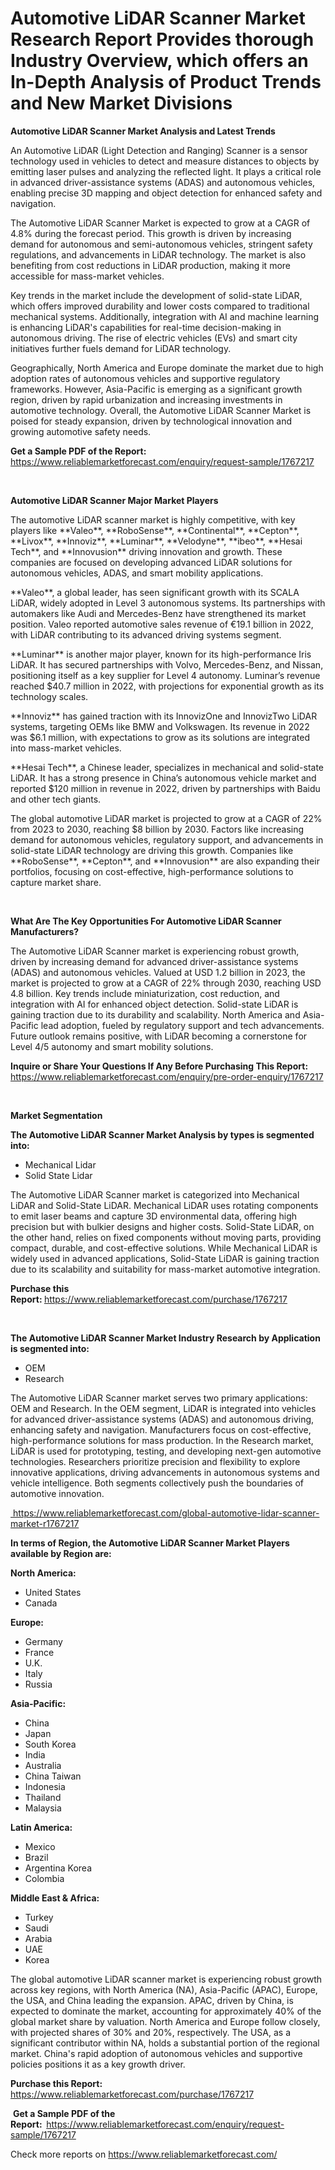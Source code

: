 <p><h1>Automotive LiDAR Scanner Market Research Report Provides thorough Industry Overview, which offers an In-Depth Analysis of Product Trends and New Market Divisions</h1></p><p><strong>Automotive LiDAR Scanner Market Analysis and Latest Trends</strong></p>
<p><p>An Automotive LiDAR (Light Detection and Ranging) Scanner is a sensor technology used in vehicles to detect and measure distances to objects by emitting laser pulses and analyzing the reflected light. It plays a critical role in advanced driver-assistance systems (ADAS) and autonomous vehicles, enabling precise 3D mapping and object detection for enhanced safety and navigation.</p><p>The Automotive LiDAR Scanner Market is expected to grow at a CAGR of 4.8% during the forecast period. This growth is driven by increasing demand for autonomous and semi-autonomous vehicles, stringent safety regulations, and advancements in LiDAR technology. The market is also benefiting from cost reductions in LiDAR production, making it more accessible for mass-market vehicles.</p><p>Key trends in the market include the development of solid-state LiDAR, which offers improved durability and lower costs compared to traditional mechanical systems. Additionally, integration with AI and machine learning is enhancing LiDAR's capabilities for real-time decision-making in autonomous driving. The rise of electric vehicles (EVs) and smart city initiatives further fuels demand for LiDAR technology.</p><p>Geographically, North America and Europe dominate the market due to high adoption rates of autonomous vehicles and supportive regulatory frameworks. However, Asia-Pacific is emerging as a significant growth region, driven by rapid urbanization and increasing investments in automotive technology. Overall, the Automotive LiDAR Scanner Market is poised for steady expansion, driven by technological innovation and growing automotive safety needs.</p></p>
<p><strong>Get a Sample PDF of the Report:&nbsp;</strong> <a href="https://www.reliablemarketforecast.com/enquiry/request-sample/1767217?utm_campaign=2042&utm_medium=2&utm_source=Github&utm_content=ia&utm_term=23012025&utm_id=automotive-lidar-scanner">https://www.reliablemarketforecast.com/enquiry/request-sample/1767217</a></p>
<p>&nbsp;</p>
<p><strong>Automotive LiDAR Scanner Major Market Players</strong></p>
<p><p>The automotive LiDAR scanner market is highly competitive, with key players like **Valeo**, **RoboSense**, **Continental**, **Cepton**, **Livox**, **Innoviz**, **Luminar**, **Velodyne**, **ibeo**, **Hesai Tech**, and **Innovusion** driving innovation and growth. These companies are focused on developing advanced LiDAR solutions for autonomous vehicles, ADAS, and smart mobility applications.</p><p>**Valeo**, a global leader, has seen significant growth with its SCALA LiDAR, widely adopted in Level 3 autonomous systems. Its partnerships with automakers like Audi and Mercedes-Benz have strengthened its market position. Valeo reported automotive sales revenue of €19.1 billion in 2022, with LiDAR contributing to its advanced driving systems segment.</p><p>**Luminar** is another major player, known for its high-performance Iris LiDAR. It has secured partnerships with Volvo, Mercedes-Benz, and Nissan, positioning itself as a key supplier for Level 4 autonomy. Luminar’s revenue reached $40.7 million in 2022, with projections for exponential growth as its technology scales.</p><p>**Innoviz** has gained traction with its InnovizOne and InnovizTwo LiDAR systems, targeting OEMs like BMW and Volkswagen. Its revenue in 2022 was $6.1 million, with expectations to grow as its solutions are integrated into mass-market vehicles.</p><p>**Hesai Tech**, a Chinese leader, specializes in mechanical and solid-state LiDAR. It has a strong presence in China’s autonomous vehicle market and reported $120 million in revenue in 2022, driven by partnerships with Baidu and other tech giants.</p><p>The global automotive LiDAR market is projected to grow at a CAGR of 22% from 2023 to 2030, reaching $8 billion by 2030. Factors like increasing demand for autonomous vehicles, regulatory support, and advancements in solid-state LiDAR technology are driving this growth. Companies like **RoboSense**, **Cepton**, and **Innovusion** are also expanding their portfolios, focusing on cost-effective, high-performance solutions to capture market share.</p></p>
<p>&nbsp;</p>
<p><strong>What Are The Key Opportunities For Automotive LiDAR Scanner Manufacturers?</strong></p>
<p><p>The Automotive LiDAR Scanner market is experiencing robust growth, driven by increasing demand for advanced driver-assistance systems (ADAS) and autonomous vehicles. Valued at USD 1.2 billion in 2023, the market is projected to grow at a CAGR of 22% through 2030, reaching USD 4.8 billion. Key trends include miniaturization, cost reduction, and integration with AI for enhanced object detection. Solid-state LiDAR is gaining traction due to its durability and scalability. North America and Asia-Pacific lead adoption, fueled by regulatory support and tech advancements. Future outlook remains positive, with LiDAR becoming a cornerstone for Level 4/5 autonomy and smart mobility solutions.</p></p>
<p><strong>Inquire or Share Your Questions If Any Before Purchasing This Report:</strong> <a href="https://www.reliablemarketforecast.com/enquiry/pre-order-enquiry/1767217?utm_campaign=2042&utm_medium=2&utm_source=Github&utm_content=ia&utm_term=23012025&utm_id=automotive-lidar-scanner">https://www.reliablemarketforecast.com/enquiry/pre-order-enquiry/1767217</a></p>
<p>&nbsp;</p>
<p><strong>Market Segmentation</strong></p>
<p><strong>The Automotive LiDAR Scanner Market Analysis by types is segmented into:</strong></p>
<p><ul><li>Mechanical Lidar</li><li>Solid State Lidar</li></ul></p>
<p><p>The Automotive LiDAR Scanner market is categorized into Mechanical LiDAR and Solid-State LiDAR. Mechanical LiDAR uses rotating components to emit laser beams and capture 3D environmental data, offering high precision but with bulkier designs and higher costs. Solid-State LiDAR, on the other hand, relies on fixed components without moving parts, providing compact, durable, and cost-effective solutions. While Mechanical LiDAR is widely used in advanced applications, Solid-State LiDAR is gaining traction due to its scalability and suitability for mass-market automotive integration.</p></p>
<p><strong>Purchase this Report:&nbsp;</strong><a href="https://www.reliablemarketforecast.com/purchase/1767217?utm_campaign=2042&utm_medium=2&utm_source=Github&utm_content=ia&utm_term=23012025&utm_id=automotive-lidar-scanner">https://www.reliablemarketforecast.com/purchase/1767217</a></p>
<p>&nbsp;</p>
<p><strong>The Automotive LiDAR Scanner Market Industry Research by Application is segmented into:</strong></p>
<p><ul><li>OEM</li><li>Research</li></ul></p>
<p><p>The Automotive LiDAR Scanner market serves two primary applications: OEM and Research. In the OEM segment, LiDAR is integrated into vehicles for advanced driver-assistance systems (ADAS) and autonomous driving, enhancing safety and navigation. Manufacturers focus on cost-effective, high-performance solutions for mass production. In the Research market, LiDAR is used for prototyping, testing, and developing next-gen automotive technologies. Researchers prioritize precision and flexibility to explore innovative applications, driving advancements in autonomous systems and vehicle intelligence. Both segments collectively push the boundaries of automotive innovation.</p></p>
<p><a href="https://www.reliablemarketforecast.com/global-automotive-lidar-scanner-market-r1767217?utm_campaign=2042&utm_medium=2&utm_source=Github&utm_content=ia&utm_term=23012025&utm_id=automotive-lidar-scanner">&nbsp;https://www.reliablemarketforecast.com/global-automotive-lidar-scanner-market-r1767217</a></p>
<p><strong>In terms of Region, the Automotive LiDAR Scanner Market Players available by Region are:</strong></p>
<p>
    <p> <strong> North America: </strong>
        <ul>
            <li>United States</li>
            <li>Canada</li>
        </ul>
        </p> 
    <p> <strong> Europe: </strong>
        <ul>
            <li>Germany</li>
            <li>France</li>
            <li>U.K.</li>
            <li>Italy</li>
            <li>Russia</li>
        </ul>
        </p> 
    <p> <strong> Asia-Pacific: </strong>
        <ul>
            <li>China</li>
            <li>Japan</li>
            <li>South Korea</li>
            <li>India</li>
            <li>Australia</li>
            <li>China Taiwan</li>
            <li>Indonesia</li>
            <li>Thailand</li>
            <li>Malaysia</li>
        </ul>
        </p> 
    <p> <strong> Latin America: </strong>
        <ul>
            <li>Mexico</li>
            <li>Brazil</li>
            <li>Argentina Korea</li>
            <li>Colombia</li>
        </ul>
        </p> 
    <p> <strong> Middle East & Africa: </strong>
        <ul>
            <li>Turkey</li>
            <li>Saudi</li>
            <li>Arabia</li>
            <li>UAE</li>
            <li>Korea</li>
        </ul>
    </p>
    </p>
<p><p>The global automotive LiDAR scanner market is experiencing robust growth across key regions, with North America (NA), Asia-Pacific (APAC), Europe, the USA, and China leading the expansion. APAC, driven by China, is expected to dominate the market, accounting for approximately 40% of the global market share by valuation. North America and Europe follow closely, with projected shares of 30% and 20%, respectively. The USA, as a significant contributor within NA, holds a substantial portion of the regional market. China's rapid adoption of autonomous vehicles and supportive policies positions it as a key growth driver.</p></p>
<p><strong>Purchase this Report: </strong><a href="https://www.reliablemarketforecast.com/purchase/1767217?utm_campaign=2042&utm_medium=2&utm_source=Github&utm_content=ia&utm_term=23012025&utm_id=automotive-lidar-scanner">https://www.reliablemarketforecast.com/purchase/1767217</a></p>
<p>&nbsp;<strong>Get a Sample PDF of the Report:&nbsp;&nbsp;</strong><a href="https://www.reliablemarketforecast.com/enquiry/request-sample/1767217?utm_campaign=2042&utm_medium=2&utm_source=Github&utm_content=ia&utm_term=23012025&utm_id=automotive-lidar-scanner">https://www.reliablemarketforecast.com/enquiry/request-sample/1767217</a></p>
<p><strong></strong></p>
<p>Check more reports on <a href="https://www.reliablemarketforecast.com/?utm_campaign=2042&utm_medium=2&utm_source=Github&utm_content=ia&utm_term=23012025&utm_id=automotive-lidar-scanner">https://www.reliablemarketforecast.com/</a></p>